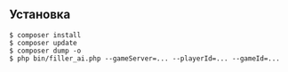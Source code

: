 ## Установка
```shell
$ composer install
$ composer update
$ composer dump -o
$ php bin/filler_ai.php --gameServer=... --playerId=... --gameId=... 
```
